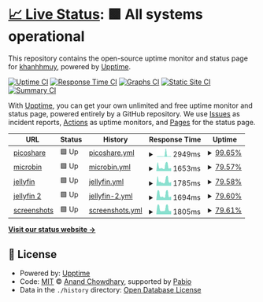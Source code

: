 # [📈 Live Status](https://status.hmuy.me): <!--live status--> **🟩 All systems operational**

This repository contains the open-source uptime monitor and status page for [khanhhmuy](https://status.hmuy.me), powered by [Upptime](https://github.com/upptime/upptime).

[![Uptime CI](https://github.com/khanhhmuy/webstatus/workflows/Uptime%20CI/badge.svg)](https://github.com/khanhhmuy/webstatus/actions?query=workflow%3A%22Uptime+CI%22)
[![Response Time CI](https://github.com/khanhhmuy/webstatus/workflows/Response%20Time%20CI/badge.svg)](https://github.com/khanhhmuy/webstatus/actions?query=workflow%3A%22Response+Time+CI%22)
[![Graphs CI](https://github.com/khanhhmuy/webstatus/workflows/Graphs%20CI/badge.svg)](https://github.com/khanhhmuy/webstatus/actions?query=workflow%3A%22Graphs+CI%22)
[![Static Site CI](https://github.com/khanhhmuy/webstatus/workflows/Static%20Site%20CI/badge.svg)](https://github.com/khanhhmuy/webstatus/actions?query=workflow%3A%22Static+Site+CI%22)
[![Summary CI](https://github.com/khanhhmuy/webstatus/workflows/Summary%20CI/badge.svg)](https://github.com/khanhhmuy/webstatus/actions?query=workflow%3A%22Summary+CI%22)

With [Upptime](https://upptime.js.org), you can get your own unlimited and free uptime monitor and status page, powered entirely by a GitHub repository. We use [Issues](https://github.com/khanhhmuy/webstatus/issues) as incident reports, [Actions](https://github.com/khanhhmuy/webstatus/actions) as uptime monitors, and [Pages](https://status.hmuy.me) for the status page.

<!--start: status pages-->
<!-- This summary is generated by Upptime (https://github.com/upptime/upptime) -->
<!-- Do not edit this manually, your changes will be overwritten -->
<!-- prettier-ignore -->
| URL | Status | History | Response Time | Uptime |
| --- | ------ | ------- | ------------- | ------ |
| <img alt="" src="https://icons.duckduckgo.com/ip3/share.hmuy.live.ico" height="13"> [picoshare](https://share.hmuy.live) | 🟩 Up | [picoshare.yml](https://github.com/khanhmuy/webstatus/commits/HEAD/history/picoshare.yml) | <details><summary><img alt="Response time graph" src="./graphs/picoshare/response-time-week.png" height="20"> 2949ms</summary><br><a href="https://status.hmuy.live/history/picoshare"><img alt="Response time 942" src="https://img.shields.io/endpoint?url=https%3A%2F%2Fraw.githubusercontent.com%2Fkhanhmuy%2Fwebstatus%2FHEAD%2Fapi%2Fpicoshare%2Fresponse-time.json"></a><br><a href="https://status.hmuy.live/history/picoshare"><img alt="24-hour response time 974" src="https://img.shields.io/endpoint?url=https%3A%2F%2Fraw.githubusercontent.com%2Fkhanhmuy%2Fwebstatus%2FHEAD%2Fapi%2Fpicoshare%2Fresponse-time-day.json"></a><br><a href="https://status.hmuy.live/history/picoshare"><img alt="7-day response time 2949" src="https://img.shields.io/endpoint?url=https%3A%2F%2Fraw.githubusercontent.com%2Fkhanhmuy%2Fwebstatus%2FHEAD%2Fapi%2Fpicoshare%2Fresponse-time-week.json"></a><br><a href="https://status.hmuy.live/history/picoshare"><img alt="30-day response time 1760" src="https://img.shields.io/endpoint?url=https%3A%2F%2Fraw.githubusercontent.com%2Fkhanhmuy%2Fwebstatus%2FHEAD%2Fapi%2Fpicoshare%2Fresponse-time-month.json"></a><br><a href="https://status.hmuy.live/history/picoshare"><img alt="1-year response time 980" src="https://img.shields.io/endpoint?url=https%3A%2F%2Fraw.githubusercontent.com%2Fkhanhmuy%2Fwebstatus%2FHEAD%2Fapi%2Fpicoshare%2Fresponse-time-year.json"></a></details> | <details><summary><a href="https://status.hmuy.live/history/picoshare">99.65%</a></summary><a href="https://status.hmuy.live/history/picoshare"><img alt="All-time uptime 92.15%" src="https://img.shields.io/endpoint?url=https%3A%2F%2Fraw.githubusercontent.com%2Fkhanhmuy%2Fwebstatus%2FHEAD%2Fapi%2Fpicoshare%2Fuptime.json"></a><br><a href="https://status.hmuy.live/history/picoshare"><img alt="24-hour uptime 100.00%" src="https://img.shields.io/endpoint?url=https%3A%2F%2Fraw.githubusercontent.com%2Fkhanhmuy%2Fwebstatus%2FHEAD%2Fapi%2Fpicoshare%2Fuptime-day.json"></a><br><a href="https://status.hmuy.live/history/picoshare"><img alt="7-day uptime 99.65%" src="https://img.shields.io/endpoint?url=https%3A%2F%2Fraw.githubusercontent.com%2Fkhanhmuy%2Fwebstatus%2FHEAD%2Fapi%2Fpicoshare%2Fuptime-week.json"></a><br><a href="https://status.hmuy.live/history/picoshare"><img alt="30-day uptime 98.38%" src="https://img.shields.io/endpoint?url=https%3A%2F%2Fraw.githubusercontent.com%2Fkhanhmuy%2Fwebstatus%2FHEAD%2Fapi%2Fpicoshare%2Fuptime-month.json"></a><br><a href="https://status.hmuy.live/history/picoshare"><img alt="1-year uptime 91.99%" src="https://img.shields.io/endpoint?url=https%3A%2F%2Fraw.githubusercontent.com%2Fkhanhmuy%2Fwebstatus%2FHEAD%2Fapi%2Fpicoshare%2Fuptime-year.json"></a></details>
| <img alt="" src="https://icons.duckduckgo.com/ip3/bin.hmuy.live.ico" height="13"> [microbin](https://bin.hmuy.live) | 🟩 Up | [microbin.yml](https://github.com/khanhmuy/webstatus/commits/HEAD/history/microbin.yml) | <details><summary><img alt="Response time graph" src="./graphs/microbin/response-time-week.png" height="20"> 1653ms</summary><br><a href="https://status.hmuy.live/history/microbin"><img alt="Response time 1370" src="https://img.shields.io/endpoint?url=https%3A%2F%2Fraw.githubusercontent.com%2Fkhanhmuy%2Fwebstatus%2FHEAD%2Fapi%2Fmicrobin%2Fresponse-time.json"></a><br><a href="https://status.hmuy.live/history/microbin"><img alt="24-hour response time 1233" src="https://img.shields.io/endpoint?url=https%3A%2F%2Fraw.githubusercontent.com%2Fkhanhmuy%2Fwebstatus%2FHEAD%2Fapi%2Fmicrobin%2Fresponse-time-day.json"></a><br><a href="https://status.hmuy.live/history/microbin"><img alt="7-day response time 1653" src="https://img.shields.io/endpoint?url=https%3A%2F%2Fraw.githubusercontent.com%2Fkhanhmuy%2Fwebstatus%2FHEAD%2Fapi%2Fmicrobin%2Fresponse-time-week.json"></a><br><a href="https://status.hmuy.live/history/microbin"><img alt="30-day response time 1542" src="https://img.shields.io/endpoint?url=https%3A%2F%2Fraw.githubusercontent.com%2Fkhanhmuy%2Fwebstatus%2FHEAD%2Fapi%2Fmicrobin%2Fresponse-time-month.json"></a><br><a href="https://status.hmuy.live/history/microbin"><img alt="1-year response time 1457" src="https://img.shields.io/endpoint?url=https%3A%2F%2Fraw.githubusercontent.com%2Fkhanhmuy%2Fwebstatus%2FHEAD%2Fapi%2Fmicrobin%2Fresponse-time-year.json"></a></details> | <details><summary><a href="https://status.hmuy.live/history/microbin">79.57%</a></summary><a href="https://status.hmuy.live/history/microbin"><img alt="All-time uptime 84.96%" src="https://img.shields.io/endpoint?url=https%3A%2F%2Fraw.githubusercontent.com%2Fkhanhmuy%2Fwebstatus%2FHEAD%2Fapi%2Fmicrobin%2Fuptime.json"></a><br><a href="https://status.hmuy.live/history/microbin"><img alt="24-hour uptime 100.00%" src="https://img.shields.io/endpoint?url=https%3A%2F%2Fraw.githubusercontent.com%2Fkhanhmuy%2Fwebstatus%2FHEAD%2Fapi%2Fmicrobin%2Fuptime-day.json"></a><br><a href="https://status.hmuy.live/history/microbin"><img alt="7-day uptime 79.57%" src="https://img.shields.io/endpoint?url=https%3A%2F%2Fraw.githubusercontent.com%2Fkhanhmuy%2Fwebstatus%2FHEAD%2Fapi%2Fmicrobin%2Fuptime-week.json"></a><br><a href="https://status.hmuy.live/history/microbin"><img alt="30-day uptime 87.78%" src="https://img.shields.io/endpoint?url=https%3A%2F%2Fraw.githubusercontent.com%2Fkhanhmuy%2Fwebstatus%2FHEAD%2Fapi%2Fmicrobin%2Fuptime-month.json"></a><br><a href="https://status.hmuy.live/history/microbin"><img alt="1-year uptime 84.42%" src="https://img.shields.io/endpoint?url=https%3A%2F%2Fraw.githubusercontent.com%2Fkhanhmuy%2Fwebstatus%2FHEAD%2Fapi%2Fmicrobin%2Fuptime-year.json"></a></details>
| <img alt="" src="https://icons.duckduckgo.com/ip3/jellyfin.hmuy.live.ico" height="13"> [jellyfin](https://jellyfin.hmuy.live) | 🟩 Up | [jellyfin.yml](https://github.com/khanhmuy/webstatus/commits/HEAD/history/jellyfin.yml) | <details><summary><img alt="Response time graph" src="./graphs/jellyfin/response-time-week.png" height="20"> 1785ms</summary><br><a href="https://status.hmuy.live/history/jellyfin"><img alt="Response time 1490" src="https://img.shields.io/endpoint?url=https%3A%2F%2Fraw.githubusercontent.com%2Fkhanhmuy%2Fwebstatus%2FHEAD%2Fapi%2Fjellyfin%2Fresponse-time.json"></a><br><a href="https://status.hmuy.live/history/jellyfin"><img alt="24-hour response time 1325" src="https://img.shields.io/endpoint?url=https%3A%2F%2Fraw.githubusercontent.com%2Fkhanhmuy%2Fwebstatus%2FHEAD%2Fapi%2Fjellyfin%2Fresponse-time-day.json"></a><br><a href="https://status.hmuy.live/history/jellyfin"><img alt="7-day response time 1785" src="https://img.shields.io/endpoint?url=https%3A%2F%2Fraw.githubusercontent.com%2Fkhanhmuy%2Fwebstatus%2FHEAD%2Fapi%2Fjellyfin%2Fresponse-time-week.json"></a><br><a href="https://status.hmuy.live/history/jellyfin"><img alt="30-day response time 1884" src="https://img.shields.io/endpoint?url=https%3A%2F%2Fraw.githubusercontent.com%2Fkhanhmuy%2Fwebstatus%2FHEAD%2Fapi%2Fjellyfin%2Fresponse-time-month.json"></a><br><a href="https://status.hmuy.live/history/jellyfin"><img alt="1-year response time 1589" src="https://img.shields.io/endpoint?url=https%3A%2F%2Fraw.githubusercontent.com%2Fkhanhmuy%2Fwebstatus%2FHEAD%2Fapi%2Fjellyfin%2Fresponse-time-year.json"></a></details> | <details><summary><a href="https://status.hmuy.live/history/jellyfin">79.58%</a></summary><a href="https://status.hmuy.live/history/jellyfin"><img alt="All-time uptime 81.59%" src="https://img.shields.io/endpoint?url=https%3A%2F%2Fraw.githubusercontent.com%2Fkhanhmuy%2Fwebstatus%2FHEAD%2Fapi%2Fjellyfin%2Fuptime.json"></a><br><a href="https://status.hmuy.live/history/jellyfin"><img alt="24-hour uptime 100.00%" src="https://img.shields.io/endpoint?url=https%3A%2F%2Fraw.githubusercontent.com%2Fkhanhmuy%2Fwebstatus%2FHEAD%2Fapi%2Fjellyfin%2Fuptime-day.json"></a><br><a href="https://status.hmuy.live/history/jellyfin"><img alt="7-day uptime 79.58%" src="https://img.shields.io/endpoint?url=https%3A%2F%2Fraw.githubusercontent.com%2Fkhanhmuy%2Fwebstatus%2FHEAD%2Fapi%2Fjellyfin%2Fuptime-week.json"></a><br><a href="https://status.hmuy.live/history/jellyfin"><img alt="30-day uptime 87.72%" src="https://img.shields.io/endpoint?url=https%3A%2F%2Fraw.githubusercontent.com%2Fkhanhmuy%2Fwebstatus%2FHEAD%2Fapi%2Fjellyfin%2Fuptime-month.json"></a><br><a href="https://status.hmuy.live/history/jellyfin"><img alt="1-year uptime 80.92%" src="https://img.shields.io/endpoint?url=https%3A%2F%2Fraw.githubusercontent.com%2Fkhanhmuy%2Fwebstatus%2FHEAD%2Fapi%2Fjellyfin%2Fuptime-year.json"></a></details>
| <img alt="" src="https://icons.duckduckgo.com/ip3/jellyfin2.hmuy.live.ico" height="13"> [jellyfin 2](https://jellyfin2.hmuy.live) | 🟩 Up | [jellyfin-2.yml](https://github.com/khanhmuy/webstatus/commits/HEAD/history/jellyfin-2.yml) | <details><summary><img alt="Response time graph" src="./graphs/jellyfin-2/response-time-week.png" height="20"> 1694ms</summary><br><a href="https://status.hmuy.live/history/jellyfin-2"><img alt="Response time 1372" src="https://img.shields.io/endpoint?url=https%3A%2F%2Fraw.githubusercontent.com%2Fkhanhmuy%2Fwebstatus%2FHEAD%2Fapi%2Fjellyfin-2%2Fresponse-time.json"></a><br><a href="https://status.hmuy.live/history/jellyfin-2"><img alt="24-hour response time 1381" src="https://img.shields.io/endpoint?url=https%3A%2F%2Fraw.githubusercontent.com%2Fkhanhmuy%2Fwebstatus%2FHEAD%2Fapi%2Fjellyfin-2%2Fresponse-time-day.json"></a><br><a href="https://status.hmuy.live/history/jellyfin-2"><img alt="7-day response time 1694" src="https://img.shields.io/endpoint?url=https%3A%2F%2Fraw.githubusercontent.com%2Fkhanhmuy%2Fwebstatus%2FHEAD%2Fapi%2Fjellyfin-2%2Fresponse-time-week.json"></a><br><a href="https://status.hmuy.live/history/jellyfin-2"><img alt="30-day response time 2044" src="https://img.shields.io/endpoint?url=https%3A%2F%2Fraw.githubusercontent.com%2Fkhanhmuy%2Fwebstatus%2FHEAD%2Fapi%2Fjellyfin-2%2Fresponse-time-month.json"></a><br><a href="https://status.hmuy.live/history/jellyfin-2"><img alt="1-year response time 1456" src="https://img.shields.io/endpoint?url=https%3A%2F%2Fraw.githubusercontent.com%2Fkhanhmuy%2Fwebstatus%2FHEAD%2Fapi%2Fjellyfin-2%2Fresponse-time-year.json"></a></details> | <details><summary><a href="https://status.hmuy.live/history/jellyfin-2">79.60%</a></summary><a href="https://status.hmuy.live/history/jellyfin-2"><img alt="All-time uptime 85.50%" src="https://img.shields.io/endpoint?url=https%3A%2F%2Fraw.githubusercontent.com%2Fkhanhmuy%2Fwebstatus%2FHEAD%2Fapi%2Fjellyfin-2%2Fuptime.json"></a><br><a href="https://status.hmuy.live/history/jellyfin-2"><img alt="24-hour uptime 100.00%" src="https://img.shields.io/endpoint?url=https%3A%2F%2Fraw.githubusercontent.com%2Fkhanhmuy%2Fwebstatus%2FHEAD%2Fapi%2Fjellyfin-2%2Fuptime-day.json"></a><br><a href="https://status.hmuy.live/history/jellyfin-2"><img alt="7-day uptime 79.60%" src="https://img.shields.io/endpoint?url=https%3A%2F%2Fraw.githubusercontent.com%2Fkhanhmuy%2Fwebstatus%2FHEAD%2Fapi%2Fjellyfin-2%2Fuptime-week.json"></a><br><a href="https://status.hmuy.live/history/jellyfin-2"><img alt="30-day uptime 87.69%" src="https://img.shields.io/endpoint?url=https%3A%2F%2Fraw.githubusercontent.com%2Fkhanhmuy%2Fwebstatus%2FHEAD%2Fapi%2Fjellyfin-2%2Fuptime-month.json"></a><br><a href="https://status.hmuy.live/history/jellyfin-2"><img alt="1-year uptime 84.99%" src="https://img.shields.io/endpoint?url=https%3A%2F%2Fraw.githubusercontent.com%2Fkhanhmuy%2Fwebstatus%2FHEAD%2Fapi%2Fjellyfin-2%2Fuptime-year.json"></a></details>
| <img alt="" src="https://icons.duckduckgo.com/ip3/ss.hmuy.live.ico" height="13"> [screenshots](https://ss.hmuy.live) | 🟩 Up | [screenshots.yml](https://github.com/khanhmuy/webstatus/commits/HEAD/history/screenshots.yml) | <details><summary><img alt="Response time graph" src="./graphs/screenshots/response-time-week.png" height="20"> 1805ms</summary><br><a href="https://status.hmuy.live/history/screenshots"><img alt="Response time 1680" src="https://img.shields.io/endpoint?url=https%3A%2F%2Fraw.githubusercontent.com%2Fkhanhmuy%2Fwebstatus%2FHEAD%2Fapi%2Fscreenshots%2Fresponse-time.json"></a><br><a href="https://status.hmuy.live/history/screenshots"><img alt="24-hour response time 1266" src="https://img.shields.io/endpoint?url=https%3A%2F%2Fraw.githubusercontent.com%2Fkhanhmuy%2Fwebstatus%2FHEAD%2Fapi%2Fscreenshots%2Fresponse-time-day.json"></a><br><a href="https://status.hmuy.live/history/screenshots"><img alt="7-day response time 1805" src="https://img.shields.io/endpoint?url=https%3A%2F%2Fraw.githubusercontent.com%2Fkhanhmuy%2Fwebstatus%2FHEAD%2Fapi%2Fscreenshots%2Fresponse-time-week.json"></a><br><a href="https://status.hmuy.live/history/screenshots"><img alt="30-day response time 1871" src="https://img.shields.io/endpoint?url=https%3A%2F%2Fraw.githubusercontent.com%2Fkhanhmuy%2Fwebstatus%2FHEAD%2Fapi%2Fscreenshots%2Fresponse-time-month.json"></a><br><a href="https://status.hmuy.live/history/screenshots"><img alt="1-year response time 1680" src="https://img.shields.io/endpoint?url=https%3A%2F%2Fraw.githubusercontent.com%2Fkhanhmuy%2Fwebstatus%2FHEAD%2Fapi%2Fscreenshots%2Fresponse-time-year.json"></a></details> | <details><summary><a href="https://status.hmuy.live/history/screenshots">79.61%</a></summary><a href="https://status.hmuy.live/history/screenshots"><img alt="All-time uptime 82.63%" src="https://img.shields.io/endpoint?url=https%3A%2F%2Fraw.githubusercontent.com%2Fkhanhmuy%2Fwebstatus%2FHEAD%2Fapi%2Fscreenshots%2Fuptime.json"></a><br><a href="https://status.hmuy.live/history/screenshots"><img alt="24-hour uptime 100.00%" src="https://img.shields.io/endpoint?url=https%3A%2F%2Fraw.githubusercontent.com%2Fkhanhmuy%2Fwebstatus%2FHEAD%2Fapi%2Fscreenshots%2Fuptime-day.json"></a><br><a href="https://status.hmuy.live/history/screenshots"><img alt="7-day uptime 79.61%" src="https://img.shields.io/endpoint?url=https%3A%2F%2Fraw.githubusercontent.com%2Fkhanhmuy%2Fwebstatus%2FHEAD%2Fapi%2Fscreenshots%2Fuptime-week.json"></a><br><a href="https://status.hmuy.live/history/screenshots"><img alt="30-day uptime 87.77%" src="https://img.shields.io/endpoint?url=https%3A%2F%2Fraw.githubusercontent.com%2Fkhanhmuy%2Fwebstatus%2FHEAD%2Fapi%2Fscreenshots%2Fuptime-month.json"></a><br><a href="https://status.hmuy.live/history/screenshots"><img alt="1-year uptime 82.63%" src="https://img.shields.io/endpoint?url=https%3A%2F%2Fraw.githubusercontent.com%2Fkhanhmuy%2Fwebstatus%2FHEAD%2Fapi%2Fscreenshots%2Fuptime-year.json"></a></details>

<!--end: status pages-->

[**Visit our status website →**](https://status.hmuy.me)

## 📄 License

- Powered by: [Upptime](https://github.com/upptime/upptime)
- Code: [MIT](./LICENSE) © [Anand Chowdhary](https://anandchowdhary.com), supported by [Pabio](https://pabio.com)
- Data in the `./history` directory: [Open Database License](https://opendatacommons.org/licenses/odbl/1-0/)
